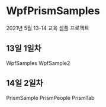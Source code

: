 # WpfPrismSamples
2021년 5월 13-14 교육 셈플 프로젝트

## 13일 1일차
WpfSamples
WpfSample2

## 14일 2일차
PrismSample
PrismPeople
PrismTab

